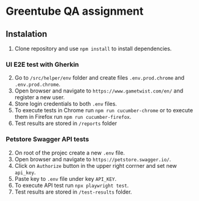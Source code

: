# Greentube QA assignment

## Instalation

1. Clone repository and use `npm install` to install dependencies.

### UI E2E test with Gherkin

2. Go to `/src/helper/env` folder and create files `.env.prod.chrome` and `.env.prod.chrome`.
3. Open browser and navigate to `https://www.gametwist.com/en/` and register a new user.
4. Store login credentials to both `.env` files.
5. To execute tests in Chrome run `npm run cucumber-chrome` or to execute them in Firefox run `npm run cucumber-firefox`.
6. Test results are stored in `/reports` folder

### Petstore Swagger API tests
2. On root of the projec create a new `.env` file.
3. Open browser and navigate to `https://petstore.swagger.io/`.
4. Click on `Authorize` button in the upper right corrner and set new `api_key`.
5. Paste key to `.env` file under key `API_KEY`.
6. To execute API test run `npx playwright test`.
7. Test results are stored in `/test-results` folder.




